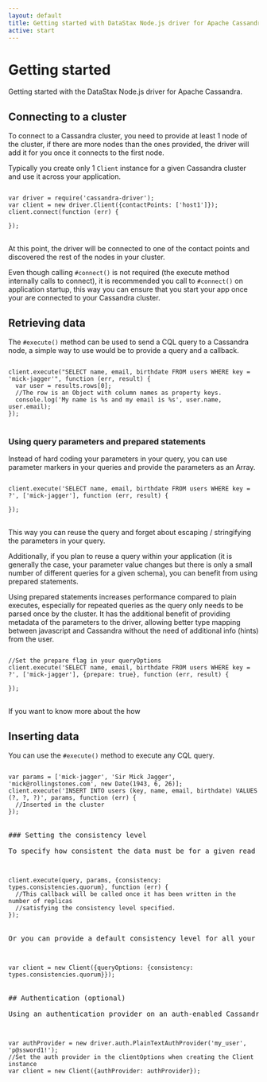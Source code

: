 ```yaml
---
layout: default
title: Getting started with DataStax Node.js driver for Apache Cassandra
active: start
---
```



# Getting started

Getting started with the DataStax Node.js driver for Apache Cassandra.

## Connecting to a cluster

To connect to a Cassandra cluster, you need to provide at least 1 node of the cluster, 
 if there are more nodes than the ones provided, the driver will add it for you once it connects to the first node.
 
Typically you create only 1 `Client` instance for a given Cassandra cluster and use it across your application.

<pre><code class="javascript">
var driver = require('cassandra-driver');
var client = new driver.Client({contactPoints: ['host1']});
client.connect(function (err) {
  
});
</code>
</pre>

At this point, the driver will be connected to one of the contact points and discovered the rest of the nodes in your cluster.  

Even though calling `#connect()` is not required (the execute method internally calls to connect), it is recommended you call to `#connect()` 
 on application startup, this way you can ensure that you start your app once your are connected to your Cassandra cluster.

## Retrieving data

The `#execute()` method can be used to send a CQL query to a Cassandra node, a simple way to use would be to provide a query and a callback.

<pre><code class="javascript">
client.execute("SELECT name, email, birthdate FROM users WHERE key = 'mick-jagger'", function (err, result) {
  var user = results.rows[0];
  //The row is an Object with column names as property keys. 
  console.log('My name is %s and my email is %s', user.name, user.email);
});
</code>
</pre>

### Using query parameters and prepared statements

Instead of hard coding your parameters in your query, you can use parameter markers in your queries and provide the parameters as an Array.
 
<pre><code class="javascript">
client.execute('SELECT name, email, birthdate FROM users WHERE key = ?', ['mick-jagger'], function (err, result) {

});
</code>
</pre>

This way you can reuse the query and forget about escaping / stringifying the parameters in your query. 

Additionally, if you plan to reuse a query within your application (it is generally the case, your parameter value changes 
but there is only a small number of different queries for a given schema), you can benefit from using prepared statements.
 
Using prepared statements increases performance compared to plain executes, especially for repeated queries as the query only needs to be parsed once by the cluster. 
It has the additional benefit of providing metadata of the parameters to the driver, allowing better type mapping between javascript and Cassandra without the need of additional info (hints) from the user.

<pre><code class="javascript">
//Set the prepare flag in your queryOptions
client.execute('SELECT name, email, birthdate FROM users WHERE key = ?', ['mick-jagger'], {prepare: true}, function (err, result) {

});
</code>
</pre>

If you want to know more about the how 

## Inserting data

You can use the `#execute()` method to execute any CQL query.

<pre><code class="javascript">
var params = ['mick-jagger', 'Sir Mick Jagger', 'mick@rollingstones.com', new Date(1943, 6, 26)];
client.execute('INSERT INTO users (key, name, email, birthdate) VALUES (?, ?, ?)', params, function (err) {
  //Inserted in the cluster
});
</code>

### Setting the consistency level

To specify how consistent the data must be for a given read or write operation, you can set the [consistency level][consistency] per query

<pre><code class="javascript">
client.execute(query, params, {consistency: types.consistencies.quorum}, function (err) {
  //This callback will be called once it has been written in the number of replicas
  //satisfying the consistency level specified.
});
</code>

Or you can provide a default consistency level for all your queries when creating the `Client` instance (defaults to `one`).

<pre><code class="javascript">
var client = new Client({queryOptions: {consistency: types.consistencies.quorum}});
</code>

## Authentication (optional)

Using an authentication provider on an auth-enabled Cassandra cluster:

<pre><code class="javascript">
var authProvider = new driver.auth.PlainTextAuthProvider('my_user', 'p@ssword1!');
//Set the auth provider in the clientOptions when creating the Client instance
var client = new Client({authProvider: authProvider});
</code>
</pre>

 [consistency]: http://www.datastax.com/documentation/cassandra/2.0/cassandra/dml/dml_config_consistency_c.html